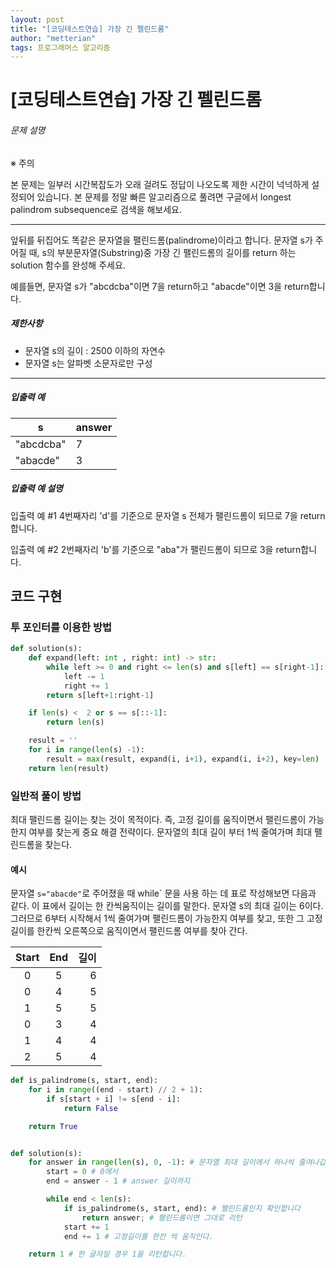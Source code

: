 ```yaml
---
layout: post
title: "[코딩테스트연습] 가장 긴 펠린드롬"
author: "metterian"
tags: 프로그래머스 알고리즘
---
```

# [코딩테스트연습] 가장 긴 펠린드롬

###### 문제 설명

※ 주의

본 문제는 일부러 시간복잡도가 오래 걸려도 정답이 나오도록 제한 시간이 넉넉하게 설정되어 있습니다.
본 문제를 정말 빠른 알고리즘으로 풀려면 구글에서 longest palindrom subsequence로 검색을 해보세요.

------

앞뒤를 뒤집어도 똑같은 문자열을 팰린드롬(palindrome)이라고 합니다.
문자열 s가 주어질 때, s의 부분문자열(Substring)중 가장 긴 팰린드롬의 길이를 return 하는 solution 함수를 완성해 주세요.

예를들면, 문자열 s가 "abcdcba"이면 7을 return하고 "abacde"이면 3을 return합니다.

##### 제한사항

- 문자열 s의 길이 : 2500 이하의 자연수
- 문자열 s는 알파벳 소문자로만 구성

------

##### 입출력 예

| s         | answer |
| --------- | ------ |
| "abcdcba" | 7      |
| "abacde"  | 3      |

##### 입출력 예 설명

입출력 예 #1
4번째자리 'd'를 기준으로 문자열 s 전체가 팰린드롬이 되므로 7을 return합니다.

입출력 예 #2
2번째자리 'b'를 기준으로 "aba"가 팰린드롬이 되므로 3을 return합니다.





## 코드 구현

### 투 포인터를 이용한 방법

```python
def solution(s):
    def expand(left: int , right: int) -> str:
        while left >= 0 and right <= len(s) and s[left] == s[right-1]:
            left -= 1
            right += 1
        return s[left+1:right-1]

    if len(s) <  2 or s == s[::-1]:
        return len(s)

    result = ''
    for i in range(len(s) -1):
        result = max(result, expand(i, i+1), expand(i, i+2), key=len)
    return len(result)
```



### 일반적 풀이 방법

최대 팰린드롬 길이는 찾는 것이 목적이다. 즉, 고정 길이를 움직이면서 팰린드롬이 가능한지 여부를 찾는게 중요 해결 전략이다. 문자열의 최대 길이 부터 1씩 줄여가며 최대 팰린드롬을 찾는다. 



#### 예시

문자열 `s="abacde"`로 주어졌을 때 while` 문을 사용 하는 데 표로 작성해보면 다음과 같다. 이 표에서 길이는 한 칸씩움직이는 길이를 말한다. 문자열 s의 최대 길이는 6이다. 그러므로 6부터 시작해서 1씩 줄여가며 팰린드롬이 가능한지 여부를 찾고, 또한 그 고정 길이를 한칸씩 오른쪽으로 움직이면서 팰린드롬 여부를 찾아 간다.

| Start | End  | 길이 |
| :---: | :--: | ---: |
|   0   |  5   |    6 |
|   0   |  4   |    5 |
|   1   |  5   |    5 |
|   0   |  3   |    4 |
|   1   |  4   |    4 |
|   2   |  5   |    4 |



```python
def is_palindrome(s, start, end):
    for i in range((end - start) // 2 + 1):
        if s[start + i] != s[end - i]:
            return False

    return True


def solution(s):
    for answer in range(len(s), 0, -1): # 문자열 최대 길이에서 하나씩 줄여나갑니다.
        start = 0 # 0에서
        end = answer - 1 # answer 길이까지

        while end < len(s):
            if is_palindrome(s, start, end): # 팰린드롬인지 확인합니다
                return answer; # 팰린드롬이면 그대로 리턴
            start += 1
            end += 1 # 고정길이를 한칸 씩 움직인다.

    return 1 # 한 글자일 경우 1을 리턴합니다.
```

